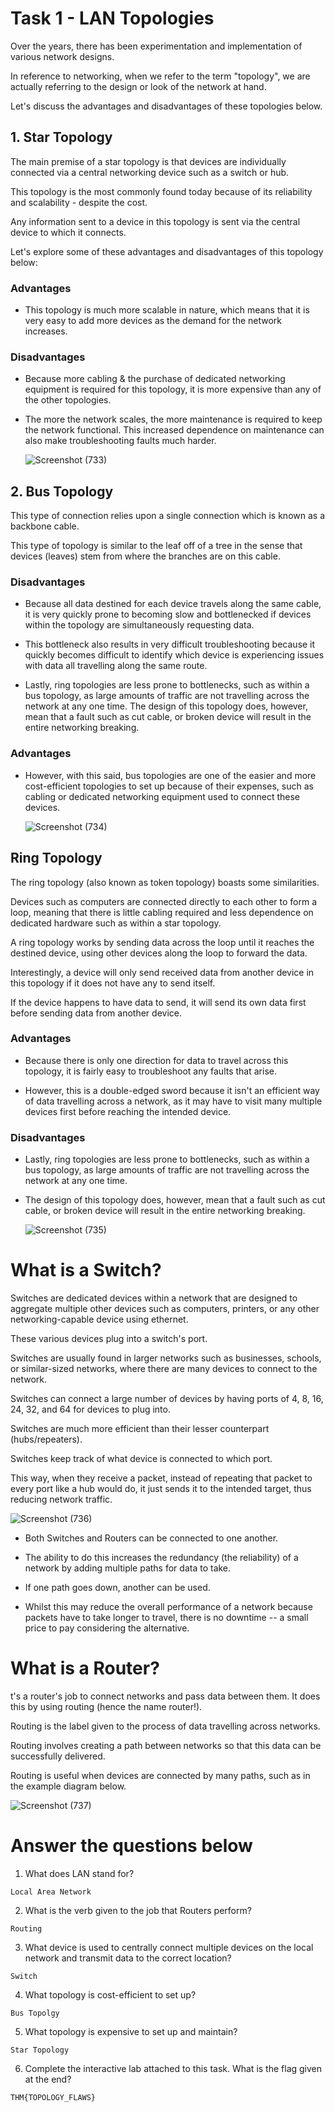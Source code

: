 # Task 1 - LAN Topologies

Over the years, there has been experimentation and implementation of various network designs.  

In reference to networking, when we refer to the term "topology", we are actually referring to the design or look of the network at hand. 

Let's discuss the advantages and disadvantages of these topologies below.


## 1. Star Topology

The main premise of a star topology is that devices are individually connected via a central networking device such as a switch or hub. 

This topology is the most commonly found today because of its reliability and scalability - despite the cost.

Any information sent to a device in this topology is sent via the central device to which it connects. 

Let's explore some of these advantages and disadvantages of this topology below:

### Advantages

- This topology is much more scalable in nature, which means that it is very easy to add more devices as the demand for the network increases.

### Disadvantages

- Because more cabling & the purchase of dedicated networking equipment is required for this topology, it is more expensive than any of the other topologies.
- The more the network scales, the more maintenance is required to keep the network functional. This increased dependence on maintenance can also make troubleshooting faults much harder.

     ![Screenshot (733)](https://user-images.githubusercontent.com/63872951/177940698-952d1014-e2ed-418a-9d2c-d603ed0688a6.png)

## 2. Bus Topology

This type of connection relies upon a single connection which is known as a backbone cable. 

This type of topology is similar to the leaf off of a tree in the sense that devices (leaves) stem from where the branches are on this cable.

### Disadvantages

- Because all data destined for each device travels along the same cable, it is very quickly prone to becoming slow and bottlenecked if devices within the topology are simultaneously requesting data. 

- This bottleneck also results in very difficult troubleshooting because it quickly becomes difficult to identify which device is experiencing issues with data all travelling along the same route.

- Lastly, ring topologies are less prone to bottlenecks, such as within a bus topology, as large amounts of traffic are not travelling across the network at any one time. The design of this topology does, however, mean that a fault such as cut cable, or broken device will result in the entire networking breaking. 


### Advantages

- However, with this said, bus topologies are one of the easier and more cost-efficient topologies to set up because of their expenses, such as cabling or dedicated networking equipment used to connect these devices.

     ![Screenshot (734)](https://user-images.githubusercontent.com/63872951/177941549-ae241e2e-251a-4013-a483-5048e5779692.png)


## Ring Topology

The ring topology (also known as token topology) boasts some similarities. 

Devices such as computers are connected directly to each other to form a loop, meaning that there is little cabling required and less dependence on dedicated hardware such as within a star topology. 

A ring topology works by sending data across the loop until it reaches the destined device, using other devices along the loop to forward the data. 

Interestingly, a device will only send received data from another device in this topology if it does not have any to send itself. 

If the device happens to have data to send, it will send its own data first before sending data from another device.

### Advantages

- Because there is only one direction for data to travel across this topology, it is fairly easy to troubleshoot any faults that arise. 
 
- However, this is a double-edged sword because it isn't an efficient way of data travelling across a network, as it may have to visit many multiple devices first before reaching the intended device.

### Disadvantages

- Lastly, ring topologies are less prone to bottlenecks, such as within a bus topology, as large amounts of traffic are not travelling across the network at any one time. 
 
- The design of this topology does, however, mean that a fault such as cut cable, or broken device will result in the entire networking breaking. 

     ![Screenshot (735)](https://user-images.githubusercontent.com/63872951/177942569-235b0633-6c5a-4d2c-a258-35d460bdfbcd.png)


# What is a Switch?

Switches are dedicated devices within a network that are designed to aggregate multiple other devices such as computers, printers, or any other networking-capable device using ethernet. 

These various devices plug into a switch's port. 

Switches are usually found in larger networks such as businesses, schools, or similar-sized networks, where there are many devices to connect to the network. 

Switches can connect a large number of devices by having ports of 4, 8, 16, 24, 32, and 64 for devices to plug into.

Switches are much more efficient than their lesser counterpart (hubs/repeaters). 

Switches keep track of what device is connected to which port. 

This way, when they receive a packet, instead of repeating that packet to every port like a hub would do, it just sends it to the intended target, thus reducing network traffic.

   ![Screenshot (736)](https://user-images.githubusercontent.com/63872951/177943150-b12164dd-b8e8-4535-958b-e6b6b431790a.png)


- Both Switches and Routers can be connected to one another. 
- The ability to do this increases the redundancy (the reliability) of a network by adding multiple paths for data to take. 
- If one path goes down, another can be used. 

- Whilst this may reduce the overall performance of a network because packets have to take longer to travel, there is no downtime -- a small price to pay considering the alternative.

# What is a Router?

t's a router's job to connect networks and pass data between them. It does this by using routing (hence the name router!).

Routing is the label given to the process of data travelling across networks. 

Routing involves creating a path between networks so that this data can be successfully delivered.

Routing is useful when devices are connected by many paths, such as in the example diagram below.

   ![Screenshot (737)](https://user-images.githubusercontent.com/63872951/177943655-7ceb2af8-f1fd-42ab-99bf-e7fdd069364f.png)


# Answer the questions below

1. What does LAN stand for?
```
Local Area Network
```

2. What is the verb given to the job that Routers perform?
```
Routing
```
3. What device is used to centrally connect multiple devices on the local network and transmit data to the correct location?
```
Switch
```
4. What topology is cost-efficient to set up?
```
Bus Topolgy
```
5. What topology is expensive to set up and maintain?
```
Star Topology
```
6. Complete the interactive lab attached to this task. What is the flag given at the end?
```
THM{TOPOLOGY_FLAWS}
```



